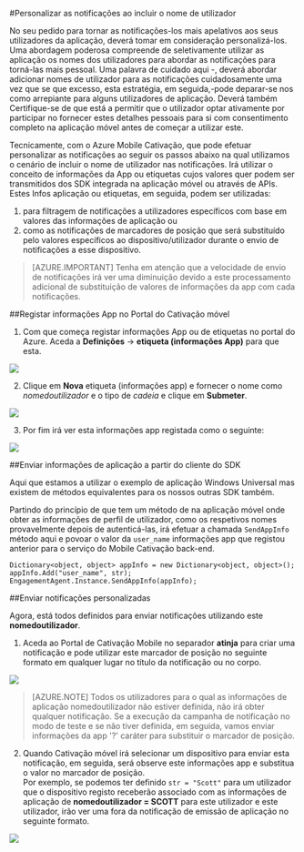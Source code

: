 <properties 
    pageTitle="Enviar notificação personalizada com Azure Mobile Cativação" 
    description="Como enviar notificações personalizadas, incluindo informações de perfil de utilizador nas notificações, como os respetivos nomes"        
    services="mobile-engagement" 
    documentationCenter="mobile" 
    authors="piyushjo" 
    manager="dwrede" 
    editor="" />

<tags 
    ms.service="mobile-engagement" 
    ms.workload="mobile" 
    ms.tgt_pltfrm="all" 
    ms.devlang="na" 
    ms.topic="article" 
    ms.date="08/19/2016" 
    ms.author="piyushjo" />

#<a name="personalize-notifications-by-including-user-name"></a>Personalizar as notificações ao incluir o nome de utilizador

No seu pedido para tornar as notificações-los mais apelativos aos seus utilizadores da aplicação, deverá tomar em consideração personalizá-los. Uma abordagem poderosa compreende de seletivamente utilizar as aplicação os nomes dos utilizadores para abordar as notificações para torná-las mais pessoal. Uma palavra de cuidado aqui -, deverá abordar adicionar nomes de utilizador para as notificações cuidadosamente uma vez que se que excesso, esta estratégia, em seguida,-pode deparar-se nos como arrepiante para alguns utilizadores de aplicação. Deverá também Certifique-se de que está a permitir que o utilizador optar ativamente por participar no fornecer estes detalhes pessoais para si com consentimento completo na aplicação móvel antes de começar a utilizar este. 

Tecnicamente, com o Azure Mobile Cativação, que pode efetuar personalizar as notificações ao seguir os passos abaixo na qual utilizamos o cenário de incluir o nome de utilizador nas notificações. Irá utilizar o conceito de informações da App ou etiquetas cujos valores quer podem ser transmitidos dos SDK integrada na aplicação móvel ou através de APIs. Estes Infos aplicação ou etiquetas, em seguida, podem ser utilizadas:

1. para filtragem de notificações a utilizadores específicos com base em valores das informações de aplicação ou 
2. como as notificações de marcadores de posição que será substituído pelo valores específicos ao dispositivo/utilizador durante o envio de notificações a esse dispositivo. 

> [AZURE.IMPORTANT] Tenha em atenção que a velocidade de envio de notificações irá ver uma diminuição devido a este processamento adicional de substituição de valores de informações da app com cada notificações. 

##<a name="register-app-info-in-the-mobile-engagement-portal"></a>Registar informações App no Portal do Cativação móvel

1) Com que começa registar informações App ou de etiquetas no portal do Azure. Aceda a **Definições** -> **etiqueta (informações App)** para que esta.  

![][1]  

2) Clique em **Nova** etiqueta (informações app) e fornecer o nome como *nomedoutilizador* e o tipo de *cadeia* e clique em **Submeter**. 

![][2]

3) Por fim irá ver esta informações app registada como o seguinte:

![][3]

##<a name="send-app-info-from-the-client-sdk"></a>Enviar informações de aplicação a partir do cliente do SDK

Aqui que estamos a utilizar o exemplo de aplicação Windows Universal mas existem de métodos equivalentes para os nossos outras SDK também. 

Partindo do princípio de que tem um método de na aplicação móvel onde obter as informações de perfil de utilizador, como os respetivos nomes provavelmente depois de autenticá-las, irá efetuar a chamada `SendAppInfo` método aqui e povoar o valor da `user_name` informações app que registou anterior para o serviço do Mobile Cativação back-end. 

    Dictionary<object, object> appInfo = new Dictionary<object, object>();
    appInfo.Add("user_name", str);
    EngagementAgent.Instance.SendAppInfo(appInfo); 

##<a name="send-personalized-notifications"></a>Enviar notificações personalizadas

Agora, está todos definidos para enviar notificações utilizando este **nomedoutilizador**. 

1) Aceda ao Portal de Cativação Mobile no separador **atinja** para criar uma notificação e pode utilizar este marcador de posição no seguinte formato em qualquer lugar no título da notificação ou no corpo. 

![][4]  

> [AZURE.NOTE] Todos os utilizadores para o qual as informações de aplicação nomedoutilizador não estiver definida, não irá obter qualquer notificação. Se a execução da campanha de notificação no modo de teste e se não tiver definida, em seguida, vamos enviar informações da app '?' caráter para substituir o marcador de posição. 

2) Quando Cativação móvel irá selecionar um dispositivo para enviar esta notificação, em seguida, será observe este informações app e substitua o valor no marcador de posição.  
Por exemplo, se podemos ter definido `str = "Scott"` para um utilizador que o dispositivo registo receberão associado com as informações de aplicação de **nomedoutilizador = SCOTT** para este utilizador e este utilizador, irão ver uma fora da notificação de emissão de aplicação no seguinte formato. 

![][5]  

<!-- Images. -->
[1]: ./media/mobile-engagement-send-personalized-notifications/app-info.png
[2]: ./media/mobile-engagement-send-personalized-notifications/create-app-info.png
[3]: ./media/mobile-engagement-send-personalized-notifications/app-info-user-name.png
[4]: ./media/mobile-engagement-send-personalized-notifications/personal-notification.png
[5]: ./media/mobile-engagement-send-personalized-notifications/notification.png

